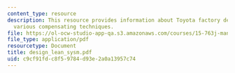 ```yaml
---
content_type: resource
description: This resource provides information about Toyota factory designers and
  various compensating techniques.
file: https://ol-ocw-studio-app-qa.s3.amazonaws.com/courses/15-763j-manufacturing-system-and-supply-chain-design-spring-2005/c9cf91fdc8f59784d93e2a0a13957c74_design_lean_sysm.pdf
file_type: application/pdf
resourcetype: Document
title: design_lean_sysm.pdf
uid: c9cf91fd-c8f5-9784-d93e-2a0a13957c74
---
```

